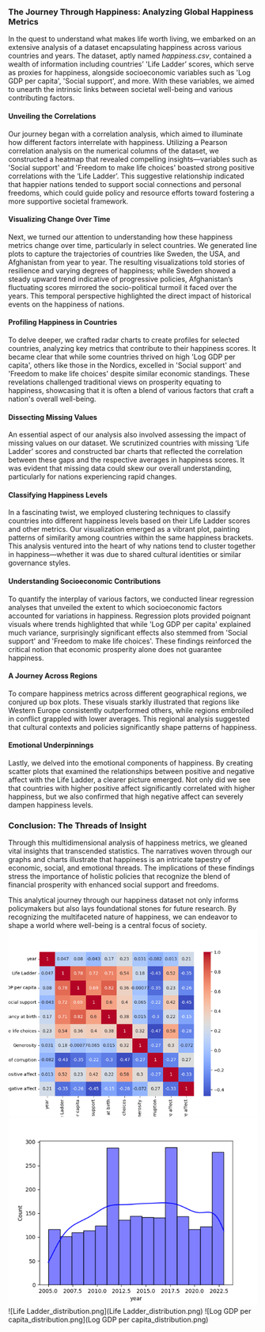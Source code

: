 ### The Journey Through Happiness: Analyzing Global Happiness Metrics

In the quest to understand what makes life worth living, we embarked on an extensive analysis of a dataset encapsulating happiness across various countries and years. The dataset, aptly named *happiness.csv*, contained a wealth of information including countries’ 'Life Ladder’ scores, which serve as proxies for happiness, alongside socioeconomic variables such as 'Log GDP per capita', 'Social support', and more. With these variables, we aimed to unearth the intrinsic links between societal well-being and various contributing factors.

#### Unveiling the Correlations

Our journey began with a correlation analysis, which aimed to illuminate how different factors interrelate with happiness. Utilizing a Pearson correlation analysis on the numerical columns of the dataset, we constructed a heatmap that revealed compelling insights—variables such as 'Social support' and 'Freedom to make life choices' boasted strong positive correlations with the ‘Life Ladder’. This suggestive relationship indicated that happier nations tended to support social connections and personal freedoms, which could guide policy and resource efforts toward fostering a more supportive societal framework.

#### Visualizing Change Over Time

Next, we turned our attention to understanding how these happiness metrics change over time, particularly in select countries. We generated line plots to capture the trajectories of countries like Sweden, the USA, and Afghanistan from year to year. The resulting visualizations told stories of resilience and varying degrees of happiness; while Sweden showed a steady upward trend indicative of progressive policies, Afghanistan’s fluctuating scores mirrored the socio-political turmoil it faced over the years. This temporal perspective highlighted the direct impact of historical events on the happiness of nations.

#### Profiling Happiness in Countries

To delve deeper, we crafted radar charts to create profiles for selected countries, analyzing key metrics that contribute to their happiness scores. It became clear that while some countries thrived on high 'Log GDP per capita', others like those in the Nordics, excelled in 'Social support' and 'Freedom to make life choices' despite similar economic standings. These revelations challenged traditional views on prosperity equating to happiness, showcasing that it is often a blend of various factors that craft a nation's overall well-being.

#### Dissecting Missing Values

An essential aspect of our analysis also involved assessing the impact of missing values on our dataset. We scrutinized countries with missing ‘Life Ladder’ scores and constructed bar charts that reflected the correlation between these gaps and the respective averages in happiness scores. It was evident that missing data could skew our overall understanding, particularly for nations experiencing rapid changes.

#### Classifying Happiness Levels

In a fascinating twist, we employed clustering techniques to classify countries into different happiness levels based on their Life Ladder scores and other metrics. Our visualization emerged as a vibrant plot, painting patterns of similarity among countries within the same happiness brackets. This analysis ventured into the heart of why nations tend to cluster together in happiness—whether it was due to shared cultural identities or similar governance styles.

#### Understanding Socioeconomic Contributions

To quantify the interplay of various factors, we conducted linear regression analyses that unveiled the extent to which socioeconomic factors accounted for variations in happiness. Regression plots provided poignant visuals where trends highlighted that while 'Log GDP per capita' explained much variance, surprisingly significant effects also stemmed from 'Social support' and 'Freedom to make life choices'. These findings reinforced the critical notion that economic prosperity alone does not guarantee happiness.

#### A Journey Across Regions

To compare happiness metrics across different geographical regions, we conjured up box plots. These visuals starkly illustrated that regions like Western Europe consistently outperformed others, while regions embroiled in conflict grappled with lower averages. This regional analysis suggested that cultural contexts and policies significantly shape patterns of happiness.

#### Emotional Underpinnings

Lastly, we delved into the emotional components of happiness. By creating scatter plots that examined the relationships between positive and negative affect with the Life Ladder, a clearer picture emerged. Not only did we see that countries with higher positive affect significantly correlated with higher happiness, but we also confirmed that high negative affect can severely dampen happiness levels. 

### Conclusion: The Threads of Insight

Through this multidimensional analysis of happiness metrics, we gleaned vital insights that transcended statistics. The narratives woven through our graphs and charts illustrate that happiness is an intricate tapestry of economic, social, and emotional threads. The implications of these findings stress the importance of holistic policies that recognize the blend of financial prosperity with enhanced social support and freedoms.

This analytical journey through our happiness dataset not only informs policymakers but also lays foundational stones for future research. By recognizing the multifaceted nature of happiness, we can endeavor to shape a world where well-being is a central focus of society.![correlation_heatmap.png](correlation_heatmap.png)
![year_distribution.png](year_distribution.png)
![Life Ladder_distribution.png](Life Ladder_distribution.png)
![Log GDP per capita_distribution.png](Log GDP per capita_distribution.png)
